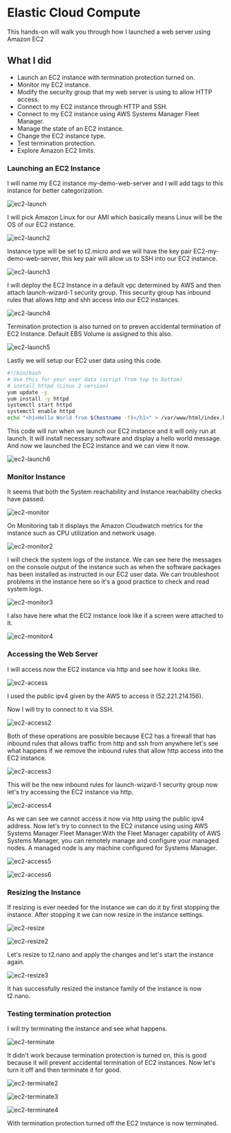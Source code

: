 # Elastic Cloud Compute

This hands-on will walk you through how I launched a web server using Amazon EC2

## What I did

- Launch an EC2 instance with termination protection turned on.
- Monitor my EC2 instance.
- Modify the security group that my web server is using to allow HTTP access.
- Connect to my EC2 instance through HTTP and SSH.
- Connect to my EC2 instance using AWS Systems Manager Fleet Manager.
- Manage the state of an EC2 instance.
- Change the EC2 instance type.
- Test termination protection.
- Explore Amazon EC2 limits.

### Launching an EC2 Instance

I will name my EC2 instance my-demo-web-server and I will add tags to this instance for better categorization.

![ec2-launch](./screenshots/ec2/ec2-launch.png)

I will pick Amazon Linux for our AMI which basically means Linux will be the OS of our EC2 instance.

![ec2-launch2](./screenshots/ec2/ec2-launch2.png)

Instance type will be set to t2.micro and we will have the key pair EC2-my-demo-web-server, this key pair will allow us to SSH into our EC2 instance.

![ec2-launch3](./screenshots/ec2/ec2-launch3.png)

I will deploy the EC2 Instance in a default vpc determined by AWS and then attach launch-wizard-1 security group. This security group has inbound rules that allows http and shh access into our EC2 instances.

![ec2-launch4](./screenshots/ec2/ec2-launch4.png)

Termination protection is also turned on to preven accidental termination of EC2 Instance. Default EBS Volume is assigned to this also.

![ec2-launch5](./screenshots/ec2/ec2-launch5.png)

Lastly we will setup our EC2 user data using this code.

```sh
#!/bin/bash
# Use this for your user data (script from top to bottom)
# install httpd (Linux 2 version)
yum update -y
yum install -y httpd
systemctl start httpd
systemctl enable httpd
echo "<h1>Hello World from $(hostname -f)</h1>" > /var/www/html/index.html
```

This code will run when we launch our EC2 instance and it will only run at launch. It will install necessary software and display a hello world message. And now we launched the EC2 instance and we can view it now.

![ec2-launch6](./screenshots/ec2/ec2-launch6.png)

### Monitor Instance

It seems that both the System reachability and Instance reachability checks have passed.

![ec2-monitor](./screenshots/ec2/ec2-monitor.png)

On Monitoring tab it displays the Amazon Cloudwatch metrics for the instance such as CPU utilization and network usage.

![ec2-monitor2](./screenshots/ec2/ec2-monitor2.png)

I will check the system logs of the instance. We can see here the messages on the console output of the instance such as when the software packages has been installed as instructed in our EC2 user data. We can troubleshoot problems in the instance here so it's a good practice to check and read system logs.

![ec2-monitor3](./screenshots/ec2/ec2-monitor3.png)

I also have here what the EC2 instance look like if a screen were attached to it.

![ec2-monitor4](./screenshots/ec2/ec2-monitor4.png)

### Accessing the Web Server

I will access now the EC2 instance via http and see how it looks like.

![ec2-access](./screenshots/ec2/ec2-access.png)

I used the public ipv4 given by the AWS to access it (52.221.214.156).

Now I will try to connect to it via SSH.

![ec2-access2](./screenshots/ec2/ec2-access2.png)

Both of these operations are possible because EC2 has a firewall that has inbound rules that allows traffic from http and ssh from anywhere let's see what happens if we remove the inbound rules that allow http access into the EC2 instance. 

![ec2-access3](./screenshots/ec2/ec2-access3.png)

This will be the new inbound rules for launch-wizard-1 security group now let's try accessing the EC2 instance via http.

![ec2-access4](./screenshots/ec2/ec2-access4.png)

As we can see we cannot access it now via http using the public ipv4 address.
Now let's try to connect to the EC2 instance using using AWS Systems Manager Fleet Manager.With the Fleet Manager capability of AWS Systems Manager, you can remotely manage and configure your managed nodes. A managed node is any machine configured for Systems Manager.

![ec2-access5](./screenshots/ec2/ec2-access5.png)

![ec2-access6](./screenshots/ec2/ec2-access6.png)

### Resizing the Instance

If resizing is ever needed for the instance we can do it by first stopping the instance. After stopping it we can now resize in the instance settings.

![ec2-resize](./screenshots/ec2/ec2-resize.png)

![ec2-resize2](./screenshots/ec2/ec2-resize2.png)

Let's resize to t2.nano and apply the changes and let's start the instance again.

![ec2-resize3](./screenshots/ec2/ec2-resize3.png)

It has successfully resized the instance family of the instance is now t2.nano.

### Testing termination protection

I will try terminating the instance and see what happens.

![ec2-terminate](./screenshots/ec2/ec2-terminate.png)

It didn't work because termination protection is turned on, this is good because it will prevent accidental termination of EC2 instances. Now let's turn it off and then terminate it for good.

![ec2-terminate2](./screenshots/ec2/ec2-terminate2.png)

![ec2-terminate3](./screenshots/ec2/ec2-terminate3.png)

![ec2-terminate4](./screenshots/ec2/ec2-terminate4.png)

With termination protection turned off the EC2 instance is now terminated.
